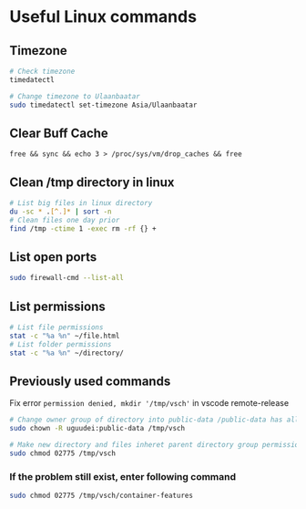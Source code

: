 # Useful Linux commands

## Timezone

```bash
# Check timezone
timedatectl

# Change timezone to Ulaanbaatar
sudo timedatectl set-timezone Asia/Ulaanbaatar
```

## Clear Buff Cache

```shell
free && sync && echo 3 > /proc/sys/vm/drop_caches && free
```

## Clean /tmp directory in linux

```bash
# List big files in linux directory
du -sc * .[^.]* | sort -n
# Clean files one day prior
find /tmp -ctime 1 -exec rm -rf {} +
```

## List open ports

```bash
sudo firewall-cmd --list-all
```

## List permissions

```bash
# List file permissions
stat -c "%a %n" ~/file.html
# List folder permissions
stat -c "%a %n" ~/directory/
```

## Previously used commands

Fix error `permission denied, mkdir '/tmp/vsch'` in vscode remote-release
```bash
# Change owner group of directory into public-data /public-data has all our members/
sudo chown -R uguudei:public-data /tmp/vsch

# Make new directory and files inheret parent directory group permission
sudo chmod 02775 /tmp/vsch
```

### If the problem still exist, enter following command

```bash
sudo chmod 02775 /tmp/vsch/container-features
```
